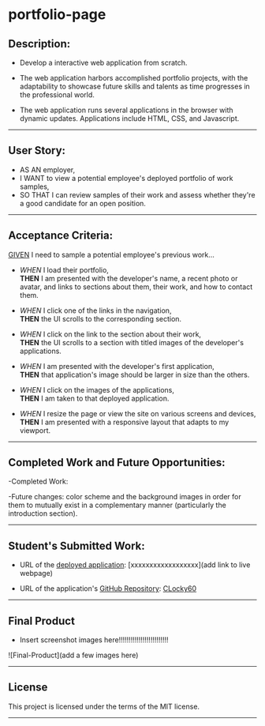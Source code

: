 # portfolio-page

## Description:

- Develop a interactive web application from scratch.

- The web application harbors accomplished portfolio projects, with the adaptability to showcase future skills and talents as time progresses in the professional world.

- The web application runs several applications in the browser with dynamic updates. Applications include HTML, CSS, and Javascript.

---

## User Story:

- AS AN employer,
- I WANT to view a potential employee's deployed portfolio of work samples,
- SO THAT I can review samples of their work and assess whether they're a good candidate for an open position.

---

## Acceptance Criteria:

<u>GIVEN</u> I need to sample a potential employee's previous work...

- <i>WHEN</i> I load their portfolio,
  <br><b>THEN</b> I am presented with the developer's name, a recent photo or avatar, and links to sections about them, their work, and how to contact them.

- <i>WHEN</i> I click one of the links in the navigation,
  <br><b>THEN</b> the UI scrolls to the corresponding section.

- <i>WHEN</i> I click on the link to the section about their work,
  <br><b>THEN</b> the UI scrolls to a section with titled images of the developer's applications.

- <i>WHEN</i> I am presented with the developer's first application,
  <br><b>THEN</b> that application's image should be larger in size than the others.

- <i>WHEN</i> I click on the images of the applications,
  <br><b>THEN</b> I am taken to that deployed application.

- <i>WHEN</i> I resize the page or view the site on various screens and devices,
  <br><b>THEN</b> I am presented with a responsive layout that adapts to my viewport.

---

## Completed Work and Future Opportunities:

-Completed Work:

-Future changes: color scheme and the background images in order for them to mutually exist in a complementary manner (particularly the introduction section).

---

## Student's Submitted Work:

- URL of the <u>deployed application</u>: [xxxxxxxxxxxxxxxxxx](add link to live webpage)

- URL of the application's <u>GitHub Repository</u>: [CLocky60](#)

---

## Final Product

- Insert screenshot images here!!!!!!!!!!!!!!!!!!!!!!!!!

![Final-Product](add a few images here)

---

## License

This project is licensed under the terms of the MIT license.

---
